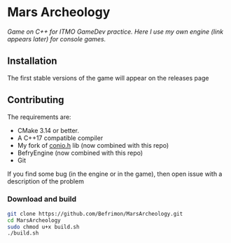 # Mars Archeology
*Game on C++ for ITMO GameDev practice. Here I use my own engine (link appears later) for console games.*

## Installation

The first stable versions of the game will appear on the releases page

## Contributing
The requirements are:
- CMake 3.14 or better.
- A C++17 compatible compiler
- My fork of [conio.h](https://github.com/Befrimon/conio.h) lib (now combined with this repo)
- BefryEngine (now combined with this repo)
- Git

If you find some bug (in the engine or in the game), then open issue with a description of the problem

### Download and build
```bash
git clone https://github.com/Befrimon/MarsArcheology.git
cd MarsArcheology
sudo chmod u+x build.sh
./build.sh
```